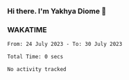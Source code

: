 ### Hi there. I'm Yakhya Diome 👋

### WAKATIME
<!--START_SECTION:waka-->

```txt
From: 24 July 2023 - To: 30 July 2023

Total Time: 0 secs

No activity tracked
```

<!--END_SECTION:waka-->
